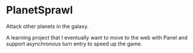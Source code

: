 # PlanetSprawl

Attack other planets in the galaxy.

A learning project that I eventually want to move to the web with Panel and support
asynchronous turn entry to speed up the game.
